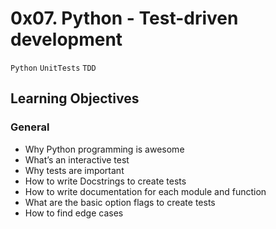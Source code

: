 # 0x07. Python - Test-driven development
`Python` `UnitTests` `TDD`
## Learning Objectives
### General
- Why Python programming is awesome
- What’s an interactive test
- Why tests are important
- How to write Docstrings to create tests
- How to write documentation for each module and function
- What are the basic option flags to create tests
- How to find edge cases
